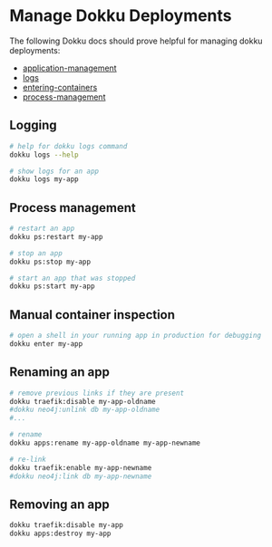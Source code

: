 # Manage Dokku Deployments

The following Dokku docs should prove helpful for managing dokku deployments:

- [application-management](https://dokku.com/docs/deployment/application-management/)
- [logs](https://dokku.com/docs/deployment/logs/)
- [entering-containers](https://dokku.com/docs/processes/entering-containers/)
- [process-management](https://dokku.com/docs/processes/process-management/)

## Logging

```bash
# help for dokku logs command
dokku logs --help

# show logs for an app
dokku logs my-app
```

## Process management

```bash
# restart an app
dokku ps:restart my-app

# stop an app
dokku ps:stop my-app

# start an app that was stopped
dokku ps:start my-app
```

## Manual container inspection

```bash
# open a shell in your running app in production for debugging
dokku enter my-app
```

## Renaming an app

```bash
# remove previous links if they are present
dokku traefik:disable my-app-oldname
#dokku neo4j:unlink db my-app-oldname
#...

# rename
dokku apps:rename my-app-oldname my-app-newname

# re-link
dokku traefik:enable my-app-newname
#dokku neo4j:link db my-app-newname
```

## Removing an app

```bash
dokku traefik:disable my-app
dokku apps:destroy my-app
```
